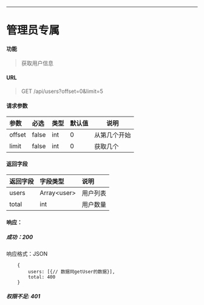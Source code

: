 -----------
# 管理员专属
#### 功能

> 获取用户信息

#### URL

> GET /api/users?offset=0&limit=5

#### 请求参数

|参数|必选|类型|默认值|说明|
|:----- |:-------|:------|:-----|----- |
|offset|false|int|0| 从第几个开始|
|limit|false|int|0| 获取几个|

#### 返回字段
|返回字段|字段类型|说明 |
|:----- |:------|:----------------------------- |
|users | Array\<user> | 用户列表 |
|total | int | 用户数量 |

#### 响应：
##### 成功：200 <br>
响应格式：JSON
```
	{
		users: [{// 数据同getUser的数据}],
		total: 400
	}
```
##### 权限不足: 401

